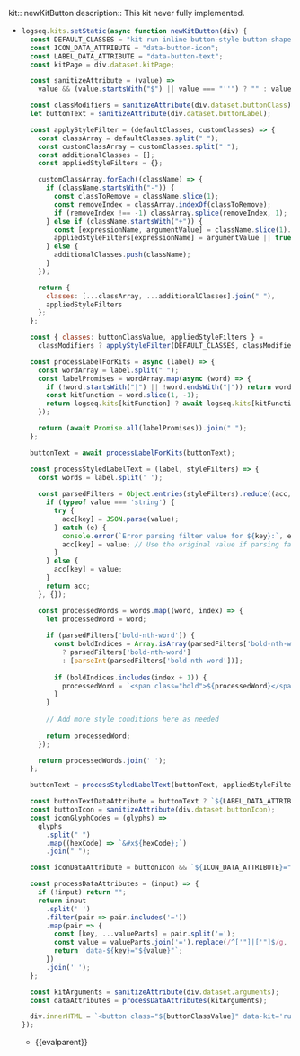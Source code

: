 kit:: newKitButton
description:: This kit never fully implemented.

- ```javascript
  logseq.kits.setStatic(async function newKitButton(div) {
    const DEFAULT_CLASSES = "kit run inline button-style button-shape hover active";
    const ICON_DATA_ATTRIBUTE = "data-button-icon";
    const LABEL_DATA_ATTRIBUTE = "data-button-text";
    const kitPage = div.dataset.kitPage;
  
    const sanitizeAttribute = (value) =>
      value && (value.startsWith("$") || value === "''") ? "" : value;
  
    const classModifiers = sanitizeAttribute(div.dataset.buttonClass);
    let buttonText = sanitizeAttribute(div.dataset.buttonLabel);
  
    const applyStyleFilter = (defaultClasses, customClasses) => {
      const classArray = defaultClasses.split(" ");
      const customClassArray = customClasses.split(" ");
      const additionalClasses = [];
      const appliedStyleFilters = {};
  
      customClassArray.forEach((className) => {
        if (className.startsWith("-")) {
          const classToRemove = className.slice(1);
          const removeIndex = classArray.indexOf(classToRemove);
          if (removeIndex !== -1) classArray.splice(removeIndex, 1);
        } else if (className.startsWith("+")) {
          const [expressionName, argumentValue] = className.slice(1).split(":");
          appliedStyleFilters[expressionName] = argumentValue || true;
        } else {
          additionalClasses.push(className);
        }
      });
  
      return {
        classes: [...classArray, ...additionalClasses].join(" "),
        appliedStyleFilters
      };
    };
  
    const { classes: buttonClassValue, appliedStyleFilters } = 
      classModifiers ? applyStyleFilter(DEFAULT_CLASSES, classModifiers) : { classes: DEFAULT_CLASSES, appliedStyleFilters: {} };
  
    const processLabelForKits = async (label) => {
      const wordArray = label.split(" ");
      const labelPromises = wordArray.map(async (word) => {
        if (!word.startsWith("|") || !word.endsWith("|")) return word;
        const kitFunction = word.slice(1, -1);
        return logseq.kits[kitFunction] ? await logseq.kits[kitFunction]() : word;
      });
  
      return (await Promise.all(labelPromises)).join(" ");
    };
  
    buttonText = await processLabelForKits(buttonText);
  
    const processStyledLabelText = (label, styleFilters) => {
      const words = label.split(' ');
      
      const parsedFilters = Object.entries(styleFilters).reduce((acc, [key, value]) => {
        if (typeof value === 'string') {
          try {
            acc[key] = JSON.parse(value);
          } catch (e) {
            console.error(`Error parsing filter value for ${key}:`, e);
            acc[key] = value; // Use the original value if parsing fails
          }
        } else {
          acc[key] = value;
        }
        return acc;
      }, {});
  
      const processedWords = words.map((word, index) => {
        let processedWord = word;
        
        if (parsedFilters['bold-nth-word']) {
          const boldIndices = Array.isArray(parsedFilters['bold-nth-word']) 
            ? parsedFilters['bold-nth-word'] 
            : [parseInt(parsedFilters['bold-nth-word'])];
          
          if (boldIndices.includes(index + 1)) {
            processedWord = `<span class="bold">${processedWord}</span>`;
          }
        }
        
        // Add more style conditions here as needed
        
        return processedWord;
      });
  
      return processedWords.join(' ');
    };
  
    buttonText = processStyledLabelText(buttonText, appliedStyleFilters);
  
    const buttonTextDataAttribute = buttonText ? `${LABEL_DATA_ATTRIBUTE}="true"` : "";
    const buttonIcon = sanitizeAttribute(div.dataset.buttonIcon);
    const iconGlyphCodes = (glyphs) =>
      glyphs
        .split(" ")
        .map((hexCode) => `&#x${hexCode};`)
        .join(" ");
  
    const iconDataAttribute = buttonIcon && `${ICON_DATA_ATTRIBUTE}="${iconGlyphCodes(buttonIcon)}"`;
  
    const processDataAttributes = (input) => {
      if (!input) return "";
      return input
        .split(' ')
        .filter(pair => pair.includes('='))
        .map(pair => {
          const [key, ...valueParts] = pair.split('=');
          const value = valueParts.join('=').replace(/^['"]|['"]$/g, '');
          return `data-${key}="${value}"`;
        })
        .join(' ');
    };
  
    const kitArguments = sanitizeAttribute(div.dataset.arguments);
    const dataAttributes = processDataAttributes(kitArguments);
  
    div.innerHTML = `<button class="${buttonClassValue}" data-kit='runpage' data-kit-macro="kitButton" data-page-name='${kitPage}' ${iconDataAttribute} ${buttonTextDataAttribute} ${dataAttributes} type="button">${buttonText}</button>`;
  });
  ```
	- {{evalparent}}
